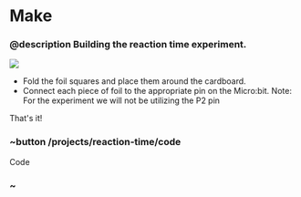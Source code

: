 # Make
### @description Building the reaction time experiment.


![](/static/mb/courses/stem/reaction_time_complete.jpg)

* Fold the foil squares and place them around the cardboard.
*  Connect each piece of foil to the appropriate pin on the Micro:bit. Note: For the experiment we will not be utilizing the P2 pin

That's it!

### ~button /projects/reaction-time/code
Code
### ~


